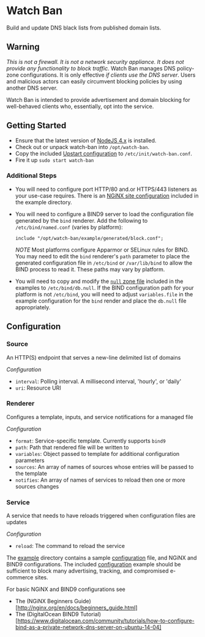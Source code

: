 Watch Ban
=========

Build and update DNS black lists from published domain lists.

## Warning

*This is not a firewall. It is not a network security appliance. It does not provide any functionality to block traffic.* Watch Ban manages DNS policy-zone configurations. It is only effective _if clients use the DNS server_. Users and malicious actors can easily circumvent blocking policies by using another DNS server.

Watch Ban is intended to provide advertisement and domain blocking for well-behaved clients who, essentially, opt into the service.

## Getting Started

* Ensure that the latest version of [NodeJS 4.x](https://nodejs.org/en/download/) is installed.
* Check out or unpack watch-ban into `/opt/watch-ban`.
* Copy the included [Upstart configuration](example/watch-ban.upstart) to `/etc/init/watch-ban.conf`.
* Fire it up `sudo start watch-ban`

### Additional Steps

* You will need to configure port HTTP/80 and.or HTTPS/443 listeners as your use-case requires. There is an [NGiNX site configuration](example/nginx/block) included in the example directory.
* You will need to configure a BIND9 server to load the configuration file generated by the `bind` renderer. Add the following to `/etc/bind/named.conf` (varies by platform):

  ```
  include "/opt/watch-ban/example/generated/block.conf";
  ```

  *NOTE* Most platforms configure Apparmor or SELinux rules for BIND. You may need to edit the `bind` renderer's `path` parameter to place the generated configuration file in `/etc/bind` or `/var/lib/bind` to allow the BIND process to read it. These paths may vary by platform.

* You will need to copy and modify the [`null` zone file](example/bind/db.null) included in the examples to `/etc/bind/db.null`. If the BIND configuration path for your platform is not `/etc/bind`, you will need to adjust `variables.file` in the example configuration for the `bind` render and place the `db.null` file appropriately.

## Configuration

### Source

An HTTP(S) endpoint that serves a new-line delimited list of domains

*Configuration*

* `interval`: Polling interval. A millisecond interval, 'hourly', or 'daily'
* `uri`: Resource URI

### Renderer

Configures a template, inputs, and service notifications for a managed file

*Configuration*

* `format`: Service-specific template. Currently supports `bind9`
* `path`: Path that rendered file will be written to
* `variables`: Object passed to template for additional configuration parameters
* `sources`: An array of names of sources whose entries will be passed to the template
* `notifies`: An array of names of services to reload then one or more sources changes

### Service

A service that needs to have reloads triggered when configuration files are updates

*Configuration*

* `reload`: The command to reload the service

The [example](example) directory contains a sample [configuration](example/config.json) file, and NGiNX and BIND9 configurations. The included [configuration](example/config.json) example should be sufficient to block many advertising, tracking, and compromised e-commerce sites.

For basic NGiNX and BIND9 configurations see
* The (NGiNX Beginners Guide)[http://nginx.org/en/docs/beginners_guide.html]
* The (DigitalOcean BIND9 Tutorial)[https://www.digitalocean.com/community/tutorials/how-to-configure-bind-as-a-private-network-dns-server-on-ubuntu-14-04]
